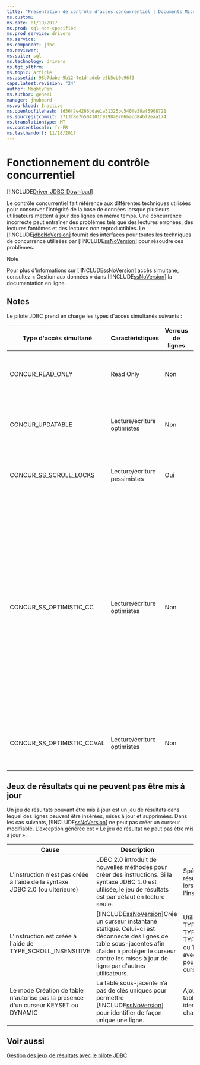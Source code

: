 ```yaml
---
title: "Présentation de contrôle d’accès concurrentiel | Documents Microsoft"
ms.custom: 
ms.date: 01/19/2017
ms.prod: sql-non-specified
ms.prod_service: drivers
ms.service: 
ms.component: jdbc
ms.reviewer: 
ms.suite: sql
ms.technology: drivers
ms.tgt_pltfrm: 
ms.topic: article
ms.assetid: 98b7dabe-9b12-4e1d-adeb-e5b5cb0c96f3
caps.latest.revision: "24"
author: MightyPen
ms.author: genemi
manager: jhubbard
ms.workload: Inactive
ms.openlocfilehash: 1d56f2e4266bdae1a51325bc540fe38af5908721
ms.sourcegitcommit: 2713f8e7b504101f9298a0706bacd84bf2eaa174
ms.translationtype: MT
ms.contentlocale: fr-FR
ms.lasthandoff: 11/18/2017
---
```

# <a name="understanding-concurrency-control"></a>Fonctionnement du contrôle concurrentiel
[!INCLUDE[Driver_JDBC_Download](../../includes/driver_jdbc_download.md)]

  Le contrôle concurrentiel fait référence aux différentes techniques utilisées pour conserver l'intégrité de la base de données lorsque plusieurs utilisateurs mettent à jour des lignes en même temps. Une concurrence incorrecte peut entraîner des problèmes tels que des lectures erronées, des lectures fantômes et des lectures non reproductibles. Le [!INCLUDE[jdbcNoVersion](../../includes/jdbcnoversion_md.md)] fournit des interfaces pour toutes les techniques de concurrence utilisées par [!INCLUDE[ssNoVersion](../../includes/ssnoversion_md.md)] pour résoudre ces problèmes.  
  
> [!NOTE]  
>  Pour plus d’informations sur [!INCLUDE[ssNoVersion](../../includes/ssnoversion_md.md)] accès simultané, consultez « Gestion aux données » dans [!INCLUDE[ssNoVersion](../../includes/ssnoversion_md.md)] la documentation en ligne.  
  
## <a name="remarks"></a>Notes  
 Le pilote JDBC prend en charge les types d'accès simultanés suivants :  
  
|Type d'accès simultané|Caractéristiques|Verrous de lignes| Description|  
|----------------------|---------------------|---------------|-----------------|  
|CONCUR_READ_ONLY|Read Only|Non|Les mises à jour effectuées à l'aide du curseur ne sont pas autorisées et aucun verrou n'est maintenu sur les lignes constituant le jeu de résultats.|  
|CONCUR_UPDATABLE|Lecture/écriture optimistes|Non|La base de données suppose que la contention de ligne est improbable, mais possible. L'intégrité de ligne est vérifiée avec une comparaison d'horodateurs.|  
|CONCUR_SS_SCROLL_LOCKS|Lecture/écriture pessimistes|Oui|La base de données suppose que la contention de ligne est probable. L'intégrité de ligne est garantie avec le verrouillage de ligne.|  
|CONCUR_SS_OPTIMISTIC_CC|Lecture/écriture optimistes|Non|La base de données suppose que la contention de ligne est improbable, mais possible. Intégrité de la ligne est vérifiée avec un horodatage.<br /><br /> Pour [!INCLUDE[ssVersion2005](../../includes/ssversion2005_md.md)] et versions ultérieures, le serveur ceci par concur_ss_optimistic_ccval, si la table ne contient pas une colonne timestamp.<br /><br /> Pour [!INCLUDE[ssVersion2000](../../includes/ssversion2000_md.md)], si la table sous-jacente possède une colonne timestamp, OPTIMISTIC WITH ROW VERSIONING est utilisé même si OPTIMISTIC WITH VALUES est spécifié. Si OPTIMISTIC WITH ROW VERSIONING est spécifié et que la table ne possède pas d'horodateurs, OPTIMISTIC WITH VALUES est utilisé.|  
|CONCUR_SS_OPTIMISTIC_CCVAL|Lecture/écriture optimistes|Non|La base de données suppose que la contention de ligne est improbable, mais possible. L'intégrité de ligne est vérifiée avec une comparaison des données brutes.|  
  
## <a name="result-sets-that-are-not-updateable"></a>Jeux de résultats qui ne peuvent pas être mis à jour  
 Un jeu de résultats pouvant être mis à jour est un jeu de résultats dans lequel des lignes peuvent être insérées, mises à jour et supprimées. Dans les cas suivants, [!INCLUDE[ssNoVersion](../../includes/ssnoversion_md.md)] ne peut pas créer un curseur modifiable. L'exception générée est « Le jeu de résultat ne peut pas être mis à jour ».  
  
|Cause| Description|Remedy|  
|-----------|-----------------|------------|  
|L'instruction n'est pas créée à l'aide de la syntaxe JDBC 2.0 (ou ultérieure)|JDBC 2.0 introduit de nouvelles méthodes pour créer des instructions. Si la syntaxe JDBC 1.0 est utilisée, le jeu de résultats est par défaut en lecture seule.|Spécifiez le type de jeu de résultats et l'accès simultané lors de la création de l'instruction.|  
|L'instruction est créée à l'aide de TYPE_SCROLL_INSENSITIVE|[!INCLUDE[ssNoVersion](../../includes/ssnoversion_md.md)]Crée un curseur instantané statique. Celui-ci est déconnecté des lignes de table sous-jacentes afin d'aider à protéger le curseur contre les mises à jour de ligne par d'autres utilisateurs.|Utilisez TYPE_SCROLL_SENSITIVE, TYPE_SS_SCROLL_KEYSET, TYPE_SS_SCROLL_DYNAMIC ou TYPE_FORWARD_ONLY avec CONCUR_UPDATABLE pour éviter de créer un curseur statique.|  
|Le mode Création de table n'autorise pas la présence d'un curseur KEYSET ou DYNAMIC|La table sous-jacente n’a pas de clés uniques pour permettre [!INCLUDE[ssNoVersion](../../includes/ssnoversion_md.md)] pour identifier de façon unique une ligne.|Ajoutez des clés uniques à la table afin de fournir une identification unique de chaque ligne.|  
  
## <a name="see-also"></a>Voir aussi  
 [Gestion des jeux de résultats avec le pilote JDBC](../../connect/jdbc/managing-result-sets-with-the-jdbc-driver.md)  
  
  
